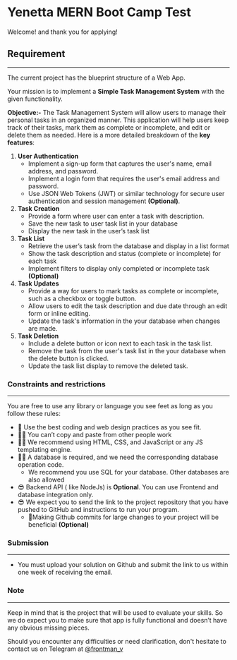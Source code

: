 # Yenetta MERN Boot Camp Test

Welcome! and thank you for applying!

## Requirement

---

The current project has the blueprint structure of a Web App.

Your mission is to implement a **Simple Task Management System** with the given functionality.

**Objective:-** The Task Management System will allow users to manage their personal tasks in an organized manner. This application will help users keep track of their tasks, mark them as complete or incomplete, and edit or delete them as needed. Here is a more detailed breakdown of the **key features**:

1. **User Authentication**
    - Implement a sign-up form that captures the user's name, email address, and password.
    - Implement a login form that requires the user's email address and password.
    - Use JSON Web Tokens (JWT) or similar technology for secure user authentication and session management **(Optional)**.
2. **************************Task Creation**************************
    - Provide a form where user can enter a task with description.
    - Save the new task to user task list in your database
    - Display the new task in the user’s task list
3. **Task List**
    - Retrieve the user’s task from the database and display in a list format
    - Show the task description and status (complete or incomplete) for each task
    - Implement filters to display only completed or incomplete task **(Optional)**
4. **Task Updates**
    - Provide a way for users to mark tasks as complete or incomplete, such as a checkbox or toggle button.
    - Allow users to edit the task description and due date through an edit form or inline editing.
    - Update the task's information in the your database when changes are made.
5. **Task Deletion**
    - Include a delete button or icon next to each task in the task list.
    - Remove the task from the user's task list in the your database when the delete button is clicked.
    - Update the task list display to remove the deleted task.

### Constraints and restrictions

---

You are free to use any library or language you see feet as long as you follow these rules:

- 🥇 Use the best coding and web design practices as you see fit.
- 👎🏼 You can’t copy and paste from other people work
- 👍🏼 We recommend using HTML, CSS, and JavaScript or any JS templating engine.
- 👍🏼 A database is required, and we need the corresponding database operation code.
    - We recommend you use SQL for your database. Other databases are also allowed
- 😎 Backend API ( like NodeJs) is **Optional**. You can use Frontend and database integration only.
- 😎 We expect you to send the link to the project repository that you have pushed to GitHub and instructions to run your program.
    - 💫Making Github commits for large changes to your project will be beneficial **(Optional)**

### Submission

---

- You must upload your solution on Github and submit the link to us within one week of receiving the email.

### Note

---

Keep in mind that is the project that will be used to evaluate your skills. So we do expect you to make sure that app is fully functional and doesn’t have any obvious missing pieces.

Should you encounter any difficulties or need clarification, don't hesitate to contact us on Telegram at [@frontman_v](https://t.me/Frontman_V)
